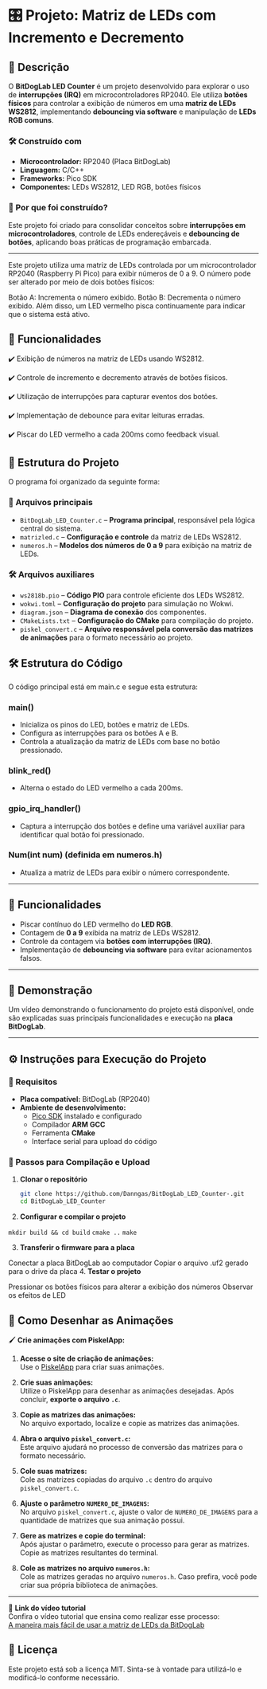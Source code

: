 # 🎛️ Projeto: Matriz de LEDs com Incremento e Decremento

## 📌 Descrição  

O **BitDogLab LED Counter** é um projeto desenvolvido para explorar o uso de **interrupções (IRQ)** em microcontroladores RP2040. Ele utiliza **botões físicos** para controlar a exibição de números em uma **matriz de LEDs WS2812**, implementando **debouncing via software** e manipulação de **LEDs RGB comuns**.  

### 🛠 Construído com  
- **Microcontrolador:** RP2040 (Placa BitDogLab)  
- **Linguagem:** C/C++  
- **Frameworks:** Pico SDK  
- **Componentes:** LEDs WS2812, LED RGB, botões físicos  

### 🎯 Por que foi construído?  
Este projeto foi criado para consolidar conceitos sobre **interrupções em microcontroladores**, controle de LEDs endereçáveis e **debouncing de botões**, aplicando boas práticas de programação embarcada.  

---

Este projeto utiliza uma matriz de LEDs controlada por um microcontrolador RP2040 (Raspberry Pi Pico) para exibir números de 0 a 9. O número pode ser alterado por meio de dois botões físicos:

Botão A: Incrementa o número exibido.
Botão B: Decrementa o número exibido.
Além disso, um LED vermelho pisca continuamente para indicar que o sistema está ativo.

## 📌 Funcionalidades

✔️ Exibição de números na matriz de LEDs usando WS2812.

✔️ Controle de incremento e decremento através de botões físicos.

✔️ Utilização de interrupções para capturar eventos dos botões.

✔️ Implementação de debounce para evitar leituras erradas.

✔️ Piscar do LED vermelho a cada 200ms como feedback visual.


## 📁 Estrutura do Projeto  

O programa foi organizado da seguinte forma:  

### 🔹 Arquivos principais  

- `BitDogLab_LED_Counter.c` – **Programa principal**, responsável pela lógica central do sistema.  
- `matrizled.c` – **Configuração e controle** da matriz de LEDs WS2812.  
- `numeros.h` – **Modelos dos números de 0 a 9** para exibição na matriz de LEDs.  

### 🛠 Arquivos auxiliares  

- `ws2818b.pio` – **Código PIO** para controle eficiente dos LEDs WS2812.  
- `wokwi.toml` – **Configuração do projeto** para simulação no Wokwi.  
- `diagram.json` – **Diagrama de conexão** dos componentes.  
- `CMakeLists.txt` – **Configuração do CMake** para compilação do projeto.  
- `piskel_convert.c` – **Arquivo responsável pela conversão das matrizes de animações** para o formato necessário ao projeto.


## 🛠️ Estrutura do Código
O código principal está em main.c e segue esta estrutura:

### main()

* Inicializa os pinos do LED, botões e matriz de LEDs.
* Configura as interrupções para os botões A e B.
* Controla a atualização da matriz de LEDs com base no botão pressionado.
### blink_red()

* Alterna o estado do LED vermelho a cada 200ms.
### gpio_irq_handler()

* Captura a interrupção dos botões e define uma variável auxiliar para identificar qual botão foi pressionado.
### Num(int num) (definida em numeros.h)

* Atualiza a matriz de LEDs para exibir o número correspondente.



---

## 🚀 Funcionalidades  

- Piscar contínuo do LED vermelho do **LED RGB**.  
- Contagem de **0 a 9** exibida na matriz de LEDs WS2812.  
- Controle da contagem via **botões com interrupções (IRQ)**.  
- Implementação de **debouncing via software** para evitar acionamentos falsos.  

---

## 🎥 Demonstração  

Um vídeo demonstrando o funcionamento do projeto está disponível, onde são explicadas suas principais funcionalidades e execução na **placa BitDogLab**.  

---

## ⚙️ Instruções para Execução do Projeto  

### 📌 Requisitos  

- **Placa compatível:** BitDogLab (RP2040)  
- **Ambiente de desenvolvimento:**  
  - [Pico SDK](https://github.com/raspberrypi/pico-sdk) instalado e configurado  
  - Compilador **ARM GCC**  
  - Ferramenta **CMake**  
  - Interface serial para upload do código  

### 🚀 Passos para Compilação e Upload  

1. **Clonar o repositório**  
   ```sh
   git clone https://github.com/Danngas/BitDogLab_LED_Counter-.git
   cd BitDogLab_LED_Counter

2. **Configurar e compilar o projeto**  

``mkdir build && cd build``
``cmake ..``
``make``

3. **Transferir o firmware para a placa**

Conectar a placa BitDogLab ao computador
Copiar o arquivo .uf2 gerado para o drive da placa
4. **Testar o projeto**

Pressionar os botões físicos para alterar a exibição dos números
Observar os efeitos de LED

## 🎨 Como Desenhar as Animações

🖌️ **Crie animações com PiskelApp:**

1. **Acesse o site de criação de animações:**  
   Use o [PiskelApp](https://www.piskelapp.com/) para criar suas animações.

2. **Crie suas animações:**  
   Utilize o PiskelApp para desenhar as animações desejadas. Após concluir, **exporte o arquivo `.c`**.

3. **Copie as matrizes das animações:**  
   No arquivo exportado, localize e copie as matrizes das animações.

4. **Abra o arquivo `piskel_convert.c`:**  
   Este arquivo ajudará no processo de conversão das matrizes para o formato necessário.

5. **Cole suas matrizes:**  
   Cole as matrizes copiadas do arquivo `.c` dentro do arquivo `piskel_convert.c`.

6. **Ajuste o parâmetro `NUMERO_DE_IMAGENS`:**  
   No arquivo `piskel_convert.c`, ajuste o valor de `NUMERO_DE_IMAGENS` para a quantidade de matrizes que sua animação possui.

7. **Gere as matrizes e copie do terminal:**  
   Após ajustar o parâmetro, execute o processo para gerar as matrizes. Copie as matrizes resultantes do terminal.

8. **Cole as matrizes no arquivo `numeros.h`:**  
   Cole as matrizes geradas no arquivo `numeros.h`. Caso prefira, você pode criar sua própria biblioteca de animações.

---

🎥 **Link do vídeo tutorial**  
Confira o vídeo tutorial que ensina como realizar esse processo:  
[A maneira mais fácil de usar a matriz de LEDs da BitDogLab](https://youtu.be/chQdNiFmVm0?si=zNy5oCgk8n1nwatw)


## 📜 Licença  

Este projeto está sob a licença MIT. Sinta-se à vontade para utilizá-lo e modificá-lo conforme necessário.  
